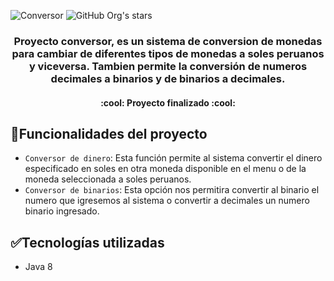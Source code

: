 ![Conversor](https://user-images.githubusercontent.com/46769117/223828771-35c8c81f-c047-4f90-9a12-95db50534046.png)
![GitHub Org's stars](https://img.shields.io/github/stars/camilafernanda?style=social)

<h3 align="center">
Proyecto conversor, es un sistema de conversion de monedas para cambiar de diferentes tipos de monedas a soles peruanos y viceversa.
Tambien permite la conversión de numeros decimales a binarios y de binarios a decimales.
</h3>

<h4 align="center">
:cool: Proyecto finalizado :cool:
</h4>

## :hammer:Funcionalidades del proyecto

- `Conversor de dinero`: Esta función permite al sistema convertir el dinero especificado en soles en otra moneda disponible en el menu o de la moneda seleccionada a soles peruanos.  
- `Conversor de binarios`: Esta opción nos permitira convertir al binario el numero que igresemos al sistema o convertir a decimales un numero binario ingresado.

## :white_check_mark:Tecnologías utilizadas

- Java 8

